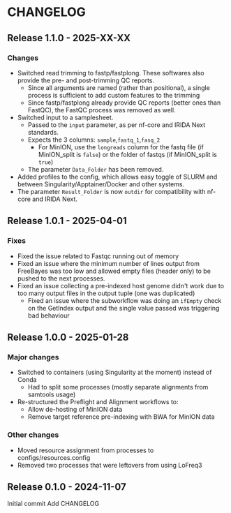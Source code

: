 # CHANGELOG

## Release 1.1.0 - 2025-XX-XX

### Changes
- Switched read trimming to fastp/fastplong. These softwares also provide the pre- and post-trimming QC reports.
  - Since all arguments are named (rather than positional), a single process is sufficient to add custom features to the trimming
  - Since fastp/fastplong already provide QC reports (better ones than FastQC), the FastQC process was removed as well.
- Switched input to a samplesheet.
  - Passed to the `input` parameter, as per nf-core and IRIDA Next standards.
  - Expects the 3 columns: `sample`,`fastq_1`,`fasq_2`
    - For MinION, use the `longreads` column for the fastq file (if MinION_split is `false`) or the folder of fastqs (if MinION_split is `true`)
  - The parameter `Data_Folder` has been removed.
- Added profiles to the config, which allows easy toggle of SLURM and between Singularity/Apptainer/Docker and other systems.
- The parameter `Result_Folder` is now `outdir` for compatibility with nf-core and IRIDA Next.

## Release 1.0.1 - 2025-04-01

### Fixes
- Fixed the issue related to Fastqc running out of memory
- Fixed an issue where the minimum number of lines output from FreeBayes was too low and allowed empty files (header only) to be pushed to the next processes.
- Fixed an issue collecting a pre-indexed host genome didn't work due to too many output files in the output tuple (one was duplicated)
  - Fixed an issue where the subworkflow was doing an `ifEmpty` check on the GetIndex output and the single value passed was triggering bad behaviour

## Release 1.0.0 - 2025-01-28

### Major changes
- Switched to containers (using Singularity at the moment) instead of Conda
  - Had to split some processes (mostly separate alignments from samtools usage)
- Re-structured the Preflight and Alignment workflows to:
  - Allow de-hosting of MinION data
  - Remove target reference pre-indexing with BWA for MinION data

### Other changes
- Moved resource assignment from processes to configs/resources.config
- Removed two processes that were leftovers from using LoFreq3

## Release 0.1.0 - 2024-11-07

Initial commit
Add CHANGELOG